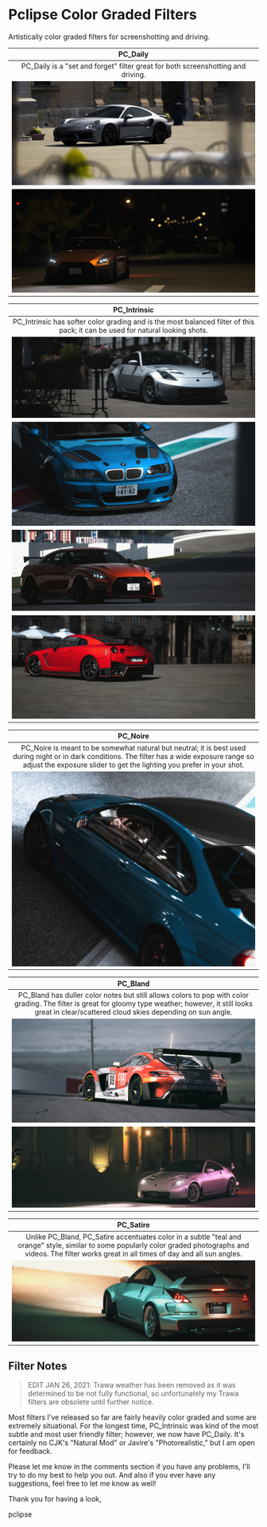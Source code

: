 # Pclipse Color Graded Filters

Artistically color graded filters for screenshotting and driving.

| PC_Daily |
|:---:|
| PC_Daily is a "set and forget" filter great for both screenshotting and driving. |
| ![](../../../src/pclipse/daily1.png) |
| ![](../../../src/pclipse/daily2.png) |

| PC_Intrinsic |
|:---:|
| PC_Intrinsic has softer color grading and is the most balanced filter of this pack; it can be used for natural looking shots. |
| ![](../../../src/pclipse/int1.png) |
| ![](../../../src/pclipse/int2.png) |
| ![](../../../src/pclipse/int3.png) |
| ![](../../../src/pclipse/int4.png) |

| PC_Noire |
|:---:|
| PC_Noire is meant to be somewhat natural but neutral; it is best used during night or in dark conditions. The filter has a wide exposure range so adjust the exposure slider to get the lighting you prefer in your shot. |
| ![](../../../src/pclipse/noire1.png) |


| PC_Bland |
|:---:|
| PC_Bland has duller color notes but still allows colors to pop with color grading. The filter is great for gloomy type weather; however, it still looks great in clear/scattered cloud skies depending on sun angle. |
| ![](../../../src/pclipse/bland1.png) |
| ![](../../../src/pclipse/bland2.png) |


| PC_Satire |
|:---:|
| Unlike PC_Bland, PC_Satire accentuates color in a subtle "teal and orange" style, similar to some popularly color graded photographs and videos. The filter works great in all times of day and all sun angles. |
| ![](../../../src/pclipse/satire1.png) |

## Filter Notes
> EDIT JAN 26, 2021: Trawa weather has been removed as it was determined to be not fully functional, so unfortunately my Trawa filters are obsolete until further notice.

Most filters I've released so far are fairly heavily color graded and some are extremely situational. For the longest time, PC_Intrinsic was kind of the most subtle and most user friendly filter; however, we now have PC_Daily. It's certainly no CJK's "Natural Mod" or Javire's "Photorealistic," but I am open for feedback.

Please let me know in the comments section if you have any problems, I'll try to do my best to help you out. And also if you ever have any suggestions, feel free to let me know as well!

Thank you for having a look,

pclipse